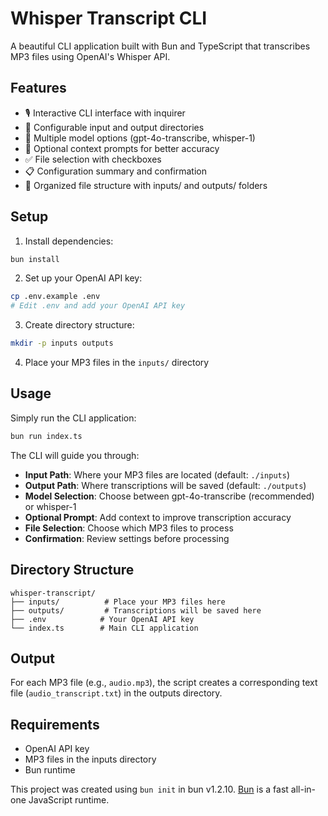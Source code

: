 # Whisper Transcript CLI

A beautiful CLI application built with Bun and TypeScript that transcribes MP3 files using OpenAI's Whisper API.

## Features

- 🎙️ Interactive CLI interface with inquirer
- 📁 Configurable input and output directories
- 🤖 Multiple model options (gpt-4o-transcribe, whisper-1)
- 💬 Optional context prompts for better accuracy
- ✅ File selection with checkboxes
- 📋 Configuration summary and confirmation
- 🎯 Organized file structure with inputs/ and outputs/ folders

## Setup

1. Install dependencies:
```bash
bun install
```

2. Set up your OpenAI API key:
```bash
cp .env.example .env
# Edit .env and add your OpenAI API key
```

3. Create directory structure:
```bash
mkdir -p inputs outputs
```

4. Place your MP3 files in the `inputs/` directory

## Usage

Simply run the CLI application:
```bash
bun run index.ts
```

The CLI will guide you through:
- **Input Path**: Where your MP3 files are located (default: `./inputs`)
- **Output Path**: Where transcriptions will be saved (default: `./outputs`)
- **Model Selection**: Choose between gpt-4o-transcribe (recommended) or whisper-1
- **Optional Prompt**: Add context to improve transcription accuracy
- **File Selection**: Choose which MP3 files to process
- **Confirmation**: Review settings before processing

## Directory Structure

```
whisper-transcript/
├── inputs/          # Place your MP3 files here
├── outputs/         # Transcriptions will be saved here
├── .env            # Your OpenAI API key
└── index.ts        # Main CLI application
```

## Output

For each MP3 file (e.g., `audio.mp3`), the script creates a corresponding text file (`audio_transcript.txt`) in the outputs directory.

## Requirements

- OpenAI API key
- MP3 files in the inputs directory
- Bun runtime

This project was created using `bun init` in bun v1.2.10. [Bun](https://bun.sh) is a fast all-in-one JavaScript runtime.
